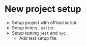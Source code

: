 # New project setup

- Setup project with official script.
- Setup linters `.eslint`.
- Setup testing `jest` and `nyc`.
  - Add test setup file.
